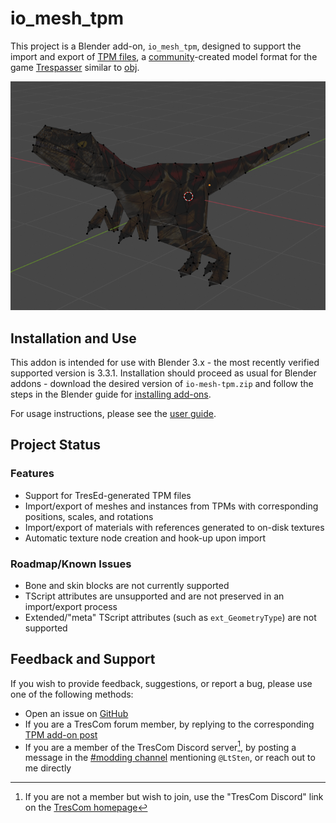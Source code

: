 # io_mesh_tpm
This project is a Blender add-on, `io_mesh_tpm`, designed to support the import and export of [TPM files](https://www.trescom.org/files/docs/formats.html#TPM), a [community](https://www.trescom.org/)-created model format for the game [Trespasser](https://en.wikipedia.org/wiki/Trespasser_(video_game)) similar to [obj](https://en.wikipedia.org/wiki/Wavefront_.obj_file).

![Imported TPM model in Blender](Documentation/readme-header.png)

## Installation and Use
This addon is intended for use with Blender 3.x - the most recently verified supported version is 3.3.1. Installation should proceed as usual for Blender addons - download the desired version of `io-mesh-tpm.zip` and follow the steps in the Blender guide for [installing add-ons](https://docs.blender.org/manual/en/latest/editors/preferences/addons.html#installing-add-ons).

For usage instructions, please see the [user guide](Documentation/UserGuide.md).

## Project Status
### Features
* Support for TresEd-generated TPM files
* Import/export of meshes and instances from TPMs with corresponding positions, scales, and rotations
* Import/export of materials with references generated to on-disk textures
* Automatic texture node creation and hook-up upon import

### Roadmap/Known Issues
* Bone and skin blocks are not currently supported
* TScript attributes are unsupported and are not preserved in an import/export process
* Extended/"meta" TScript attributes (such as `ext_GeometryType`) are not supported

## Feedback and Support
If you wish to provide feedback, suggestions, or report a bug, please use one of the following methods:
* Open an issue on [GitHub](https://github.com/LtSten/Blender-TPM/issues)
* If you are a TresCom forum member, by replying to the corresponding [TPM add-on post](https://www.trescomforum.org/viewtopic.php?f=58&t=11689)
* If you are a member of the TresCom Discord server[^tc-discord], by posting a message in the [#modding channel](https://discord.com/channels/424991183547400193/505799931412611082) mentioning `@LtSten`, or reach out to me directly

[^tc-discord]: If you are not a member but wish to join, use the "TresCom Discord" link on the [TresCom homepage](https://www.trescom.org/)